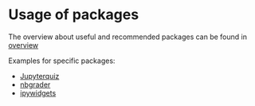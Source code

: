 # Usage of packages

The overview about useful and recommended packages can be found in [overview](overview.ipynb)

Examples for specific packages:
- [Jupyterquiz](jupyterquiz.ipynb)
- [nbgrader](nbgrader.ipynb)
- [ipywidgets](ipywidgets.ipynb)

